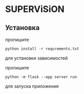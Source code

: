 # SUPERViSiON
## Установка
пропишите

`python install -r requrements.txt`

для установки зависимостей

пропишите 

`python -m flask --app server run` 

для запуска приложения
